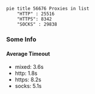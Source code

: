 
```mermaid
pie title 56676 Proxies in list
    "HTTP" : 25516
    "HTTPS": 8342
    "SOCKS" : 29838
```

### Some Info
#### Average Timeout

- mixed: 3.6s
- http: 1.8s
- https: 8.2s
- socks: 5.1s